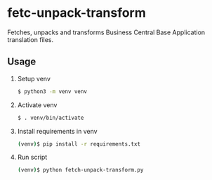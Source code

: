 # fetc-unpack-transform

Fetches, unpacks and transforms Business Central Base Application translation files.

## Usage

1. Setup venv

    ```bash
    $ python3 -m venv venv
    ```

2. Activate venv

    ```bash
    $ . venv/bin/activate
    ```

3. Install requirements in venv

    ```bash
    (venv)$ pip install -r requirements.txt
    ```

4. Run script

    ```bash
    (venv)$ python fetch-unpack-transform.py
    ```
